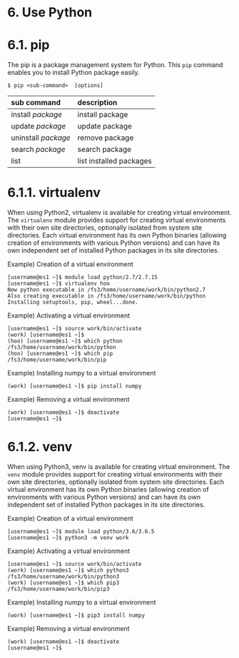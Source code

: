 # 6. Use Python

# 6.1. pip

The pip is a package management system for Python.
This `pip` command enables you to install Python package easily.

```
$ pip <sub-command>  [options]
```

| sub command | description |
|:--|:--|
| install *package* | install package |
| update *package* | update package |
| uninstall *package* | remove package |
| search *package* | search package |
| list | list installed packages |

# 6.1.1. virtualenv

When using Python2, virtualenv is available for creating virtual environment.
The `virtualenv` module provides support for creating virtual environments with their own site directories, 
optionally isolated from system site directories. 
Each virtual environment has its own Python binaries (allowing creation of environments with various
Python versions) and can have its own independent set of installed Python packages in its site directories.

Example) Creation of a virtual environment

```
[username@es1 ~]$ module load python/2.7/2.7.15
[username@es1 ~]$ virtualenv hoo
New python executable in /fs3/home/username/work/bin/python2.7
Also creating executable in /fs3/home/username/work/bin/python
Installing setuptools, pip, wheel...done.
```

Example) Activating a virtual environment

```
[username@es1 ~]$ source work/bin/activate
(work) [username@es1 ~]$
(hoo) [username@es1 ~]$ which python
/fs3/home/username/work/bin/python
(hoo) [username@es1 ~]$ which pip
/fs3/home/username/work/bin/pip
```

Example) Installing numpy to a virtual environment

```
(work) [username@es1 ~]$ pip install numpy
```

Example) Removing a virtual environment

```
(work) [username@es1 ~]$ deactivate
[username@es1 ~]$
```

# 6.1.2. venv

When using Python3, venv is available for creating virtual environment.
The `venv` module provides support for creating virtual environments with their own site directories, 
optionally isolated from system site directories. 
Each virtual environment has its own Python binaries (allowing creation of environments with various
Python versions) and can have its own independent set of installed Python packages in its site directories.

Example) Creation of a virtual environment

```
[username@es1 ~]$ module load python/3.6/3.6.5
[username@es1 ~]$ python3 -m venv work
```

Example) Activating a virtual environment

```
[username@es1 ~]$ source work/bin/activate
(work) [username@es1 ~]$ which python3
/fs3/home/username/work/bin/python3
(work) [username@es1 ~]$ which pip3
/fs3/home/username/work/bin/pip3
```

Example) Installing numpy to a virtual environment

```
(work) [username@es1 ~]$ pip3 install numpy
```

Example) Removing a virtual environment

```
(work) [username@es1 ~]$ deactivate
[username@es1 ~]$
```
